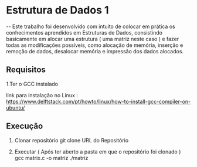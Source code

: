 # Estrutura de Dados 1 
--
Este trabalho foi desenvolvido com intuito de colocar em prática os conhecimentos aprendidos em Estruturas de Dados, consistindo basicamente em alocar uma estrutura ( uma matriz neste caso ) e fazer todas as modificações possíveis, como alocação de memória, inserção e remoção de dados, desalocar memória e impressão dos dados alocados.

Requisitos
--
1.Ter o GCC instalado

  link para instalação no Linux : https://www.delftstack.com/pt/howto/linux/how-to-install-gcc-compiler-on-ubuntu/

Execução
--
1. Clonar repositório
  git clone URL do Repositório
  
 2. Executar ( Após ter aberto a pasta em que o repositório foi clonado )
  gcc matrix.c -o matriz
  ./matriz
  
 
  
